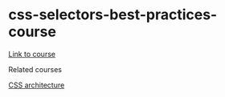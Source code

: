 # css-selectors-best-practices-course

[Link to course](https://pro.codely.com/library/buenas-practicas-con-css-selectores-196291/477266/about/)

Related courses

[CSS architecture](https://pro.codely.com/library/arquitectura-css-64280/192138/about/)
